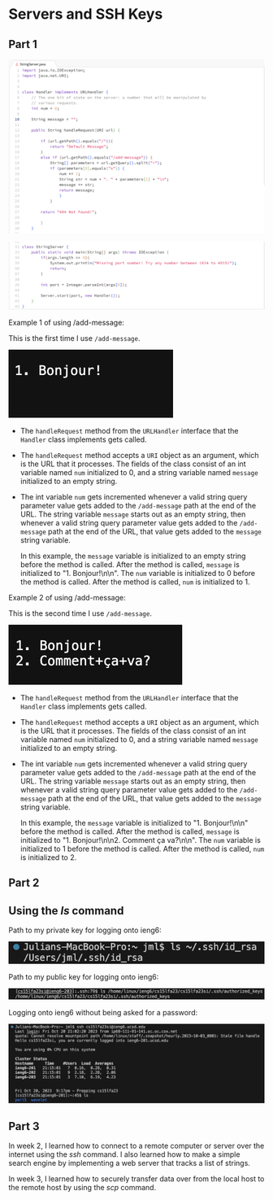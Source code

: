 # Servers and SSH Keys

## Part 1

![Image](Handler.png)

![Image](StringServer.png)

Example 1 of using /add-message: 

This is the first time I use `/add-message`.

![Image](add-message1.png)

- The `handleRequest` method from the `URLHandler` interface that
  the `Handler` class implements gets called. 

- The `handleRequest` method accepts a `URI` object as an argument,
  which is the URL that it processes. The fields of the class consist
  of an int variable named `num` initialized to 0, and a string variable
  named `message` initialized to an empty string.  

- The int variable `num` gets incremented whenever a valid string query
  parameter value gets added to the `/add-message` path at the end of the URL.
  The string variable `message` starts out as an empty string, then 
  whenever a valid string query parameter value gets added to
  the `/add-message` path at the end of the URL, that value
  gets added to the `message` string variable.

  In this example, the `message` variable is initialized to an empty string before
  the method is called. After the method is called, `message` is initialized to
  "1. Bonjour!\n\n". The `num` variable is initialized to 0 before the
  method is called. After the method is called, `num` is initialized to 1.  
  

Example 2 of using /add-message: 

This is the second time I use `/add-message`.

![Image](add-message2.png)

- The `handleRequest` method from the `URLHandler` interface that
  the `Handler` class implements gets called.

- The `handleRequest` method accepts a `URI` object as an argument,
  which is the URL that it processes. The fields of the class consist
  of an int variable named `num` initialized to 0, and a string variable
  named `message` initialized to an empty string.

- The int variable `num` gets incremented whenever a valid string query
  parameter value gets added to the `/add-message` path at the end of the URL.
  The string variable `message` starts out as an empty string, then 
  whenever a valid string query parameter value gets added to
  the `/add-message` path at the end of the URL, that value
  gets added to the `message` string variable.

  In this example, the `message` variable is initialized to "1. Bonjour!\n\n" before
  the method is called. After the method is called, `message` is initialized to
  "1. Bonjour!\n\n2. Comment ça va?\n\n". The `num` variable is initialized to 1
  before the method is called. After the method is called, `num` is initialized to 2.


## Part 2

## Using the *ls* command

Path to my private key for logging onto ieng6: 

![Image](path%20to%20private%20key.png)

Path to my public key for logging onto ieng6:

![Image](path%20to%20public%20key.png)

Logging onto ieng6 without being asked for a password:

![Image](ieng6%20login.png)


## Part 3

In week 2, I learned how to connect to a remote computer or server over the internet
using the *ssh* command. I also learned how to make a simple search engine by 
implementing a web server that tracks a list of strings. 

In week 3, I learned how to securely transfer data over from the local host 
to the remote host by using the *scp* command. 
